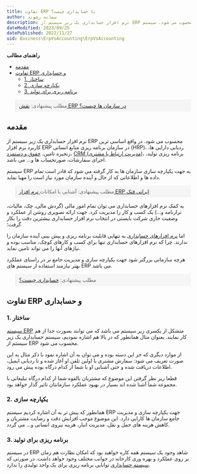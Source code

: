 ```yaml
---
title: تفاوت ERP با حسابداری چیست؟
author: سمانه رشوند  
description: نرم افزار حسابداری یک زیر سیستم از ERP محسوب می شود. سیستم ERP به جهت یکپارچه سازی سازمان ها به کار گرفته می شود که قادر است تمام داده ها و اطلاعاتی که از حال و آینده سازمان مورد نیاز است را مهیا نماید.
dateModified: 2023/09/25 
datePublished: 2022/11/27
uid: Business\ErpVsAccounting\ErpVsAccounting
---
```

**راهنمای مطالب**
- [مقدمه](#مقدمه)
- [تفاوت ERP و حسابداری](#تفاوت-erp-و-حسابداری)
    - [1. ساختار](#1-ساختار)
    - [2. یکپارچه سازی](#2-یکپارچه-سازی)
    - [3. برنامه ریزی برای تولید](#3-برنامه-ریزی-برای-تولید)

<blockquote style="background-color:#f5f5f5; padding:0.5rem">
مطلب پیشنهادی: <a href="https://www.hooshkar.com/Wiki/Business/ERPRoleInOrganizations" target="_blank">نقش ERP در سازمان ها چیست؟</a>
</blockquote>


## مقدمه
نرم افزار حسابداری یک زیر سیستم از ERP محسوب می شود. در واقع اساسی ترین کاربرد نرم افزار ERP در سازمان برنامه ریزی منابع انسانی (HRP)، ردیابی دارایی ها، زنجیره تامین، <a href="https://www.hooshkar.com/Software/Sayan/Module/Payroll" target="_blank">حقوق و دستمزد</a>، <a href="https://www.hooshkar.com/Wiki/Business/WhatIsCrm" target="_blank">CRM (مدیریت ارتباط با مشتری)</a>، برنامه ریزی تولید، اجرای سفارشات، صورتحساب ها و… می باشد.

 سیستم ERP به جهت یکپارچه سازی سازمان ها به کار گرفته می شود که قادر است تمام داده ها و اطلاعاتی که از حال و آینده سازمان مورد نیاز است را مهیا نماید.

<blockquote style="background-color:#f5f5f5; padding:0.5rem">
مطلب پیشنهادی: آشنایی با امکانات<a href="https://www.hooshkar.com/Software/Fennec" target="_blank"> نرم افزار ERP ایرانی فنک</a>
</blockquote>

به کمک نرم افزارهای حسابداری می توان تمام امور مالی (گردش مالی، چک، مالیات، ترازنامه و...) یک کسب و کار را مدیریت کرد. جهت ارائه تصویری روشن از عملکرد و وضعیت جاری شرکت بایستی در انتخاب نرم افزار حسابداری بیشترین دقت را بکار گرفت؛ 

اما <a href="https://www.hooshkar.com/Wiki/Financial/ComparisonFinancialSoftware" target="_blank">نرم افزارهای حسابداری</a>  به تنهایی قابلیت برنامه ریزی و پیش بینی آینده سازمان را ندارند. چرا که نرم افزارهای حسابداری تنها برای کسب و کارهای کوچک، مناسب بوده و نیازهای آنها را می تواند تامین نماید. 

هرچه سازمانی بزرگتر شود جهت یکپارچه سازی و مدیریت جامع تر در راستای عملکرد بهتر نیازمند استفاده از سیستم های ERP می باشد.

<!-- 
> [مطلب پیشنهادی: حسابداری چیست؟](https://www.hooshkar.com/Wiki/Financial/WhatIsAccounting)
-->

<blockquote style="background-color:#f5f5f5; padding:0.5rem">
مطلب پیشنهادی: <a href="https://www.hooshkar.com/Wiki/Financial/WhatIsAccounting" target="_blank">حسابداری چیست؟</a> 
</blockquote>

## تفاوت ERP و حسابداری

### 1. ساختار

<a href="https://www.hooshkar.com/Software/Fennec" target="_blank">سیستم ERP</a> متشکل از یکسری زیر سیستم می باشد که می توانند بصورت جدا از هم کار نمایند. بعنوان مثال همانطور که در بالا هم اشاره نمودیم، سیستم حسابداری یک زیر سیستم از ERP محسوب می شود.

از موارد دیگری که جز این دسته بوده و می توان به آن اشاره نمود با ذکر مثال به این صورت تعریف می شود: سفارش مشتری با اولین تلفن او آغاز شده و تا ردیابی ایمیل، اطلاعات دریافت شده و حتی آشنایی او با شما از کدام درگاه بوده پیش می رود. 



قطعا زیر نظر گرفتن این موضوع که مشتریان بالقوه شما از کدام درگاه تبلیغاتی با مجموعه شما آشنا شده اند بسیار در بهبود عملکرد سازمانتان تاثیر گذار خواهد بود.

### 2. یکپارچه سازی

همانطور که پیش تر به آن اشاره کردیم سیستم ERP جهت یکپارچه سازی و مدیریت جامع سازمان ها کارایی دارد. این موضوع موجب افزایش دقت و رضایت مشتریان و کاهش هزینه های حمل و نقل، مدیریت انبار، هزینه نیروی انسانی و… می گردد.

### 3. برنامه ریزی برای تولید

در سیستم ERP  شاهد وجود یک سیستم همه کاره خواهید بود که امکان نظارت هم زمان بر روی عملکرد و بهره وری کارخانه در جوانب مختلف وجود خواهد داشت. در صورتی که <a href="https://www.hooshkar.com/Software/Sayan/Module/Accounting" target="_blank">سیستم حسابداری</a>  توانایی برنامه ریزی برای یک واحد تولیدی را ندارد.

[مقدمه]: #مقدمه
[تفاوت ERP و حسابداری]: #تفاوت-erp-و-حسابداری
[1. ساختار]: #1-ساختار
[2. یکپارچه سازی]: #2-یکپارچه-سازی
[3. برنامه ریزی برای تولید]: #3-برنامه-ریزی-برای-تولید